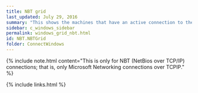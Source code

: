 ```yaml
---
title: NBT grid
last_updated: July 29, 2016
summary: "This shows the machines that have an active connection to the system being diagnosed, and the corresponding level of traffic (in kilobytes) being generated between the connections."
sidebar: c_windows_sidebar
permalink: windows_grid_nbt.html
id: NBT.NBTGrid
folder: ConnectWindows
---
```



{% include note.html content="This is only for NBT (NetBios over TCP/IP) connections; that is, only Microsoft Networking connections over TCPIP." %}


{% include links.html %}
